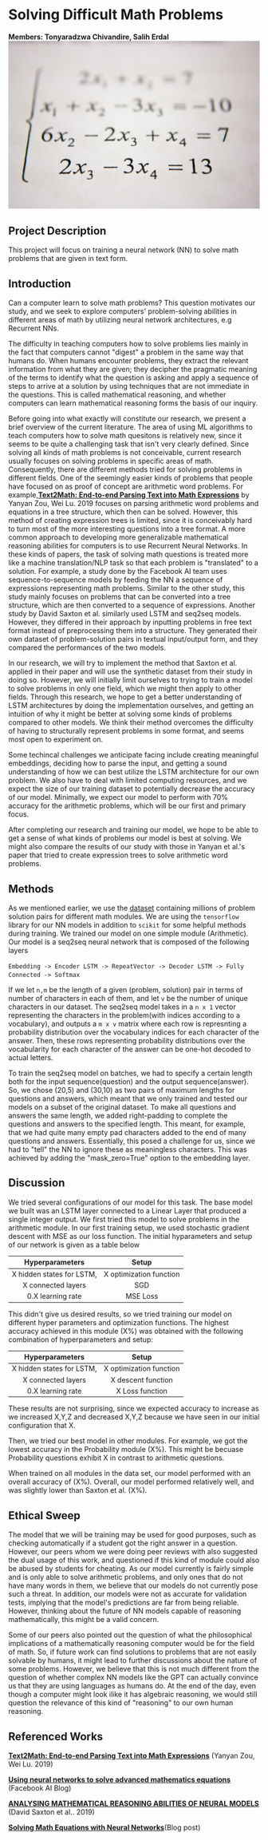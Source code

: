 # Solving Difficult Math Problems
**Members: Tonyaradzwa Chivandire, Salih Erdal**
![](mathematics.jpeg)

## Project Description

This project will focus on training a neural network (NN) to solve math problems that are given in text form. 

## Introduction

Can a computer learn to solve math problems? This question motivates our study, and we seek to explore computers' problem-solving abilities in different areas of math by utilizing neural network architectures, e.g Recurrent NNs. 

The difficulty in teaching computers how to solve problems lies mainly in the fact that computers cannot "digest" a problem in the same way that humans do. When humans encounter problems, they extract the relevant information from what they are given; they decipher the pragmatic meaning of the terms to identify what the question is asking and apply a sequence of steps to arrive at a solution by using techniques that are not immediate in the questions. This is called mathematical reasoning, and whether computers can learn mathematical reasoning forms the basis of our inquiry. 

Before going into what exactly will constitute our research, we present a brief overview of the current literature. The area of using ML algorithms to teach computers how to solve math quesitons is relatively new, since it seems to be quite a challenging task that isn't very clearly defined. Since solving all kinds of math problems is not conceivable, current research usually focuses on solving problems in specific areas of math. Consequently, there are different methods tried for solving problems in different fields. One of the seemingly easier kinds of problems that people have focused on as proof of concept are arithmetic word problems. For example,[**Text2Math: End-to-end Parsing Text into Math Expressions**](https://arxiv.org/abs/1910.06571) by Yanyan Zou, Wei Lu. 2019 focuses on parsing arithmetic word problems and equations in a tree structure, which then can be solved. However, this method of creating expression trees is limited, since it is conceivably hard to turn most of the more interesting questions into a tree format. A more common approach to developing more generalizable mathematical reasoning abilities for computers is to use Recurrent Neural Networks. In these kinds of papers, the task of solving math questions is treated more like a machine translation/NLP task so that each problem is "translated" to a solution. For example, a study done by the Facebook AI team uses sequence-to-sequence models by feeding the NN a sequence of expressions representing math problems. Similar to the other study, this study mainly focuses on problems that can be converted into a tree structure, which are then converted to a sequence of expressions. Another study by David Saxton et al. similarly used LSTM and seq2seq models. However, they differed in their approach by inputting problems in free text format instead of preprocessing them into a structure. They generated their own dataset of problem-solution pairs in textual input/output form, and they compared the performances of the two models. 

In our research, we will try to implement the method that Saxton et al. applied in their paper and will use the synthetic dataset from their study in doing so. However, we will initially limit ourselves to trying to train a model to solve problems in only one field, which we might then apply to other fields. Through this research, we hope to get a better understanding of LSTM architectures by doing the implementation ourselves, and getting an intuition of why it might be better at solving some kinds of problems compared to other models. We think their method overcomes the difficulty of having to structurally represent problems in some format, and seems most open to experiment on. 

Some techincal challenges we anticipate facing include creating meaningful embeddings, deciding how to parse the input, and getting a sound understanding of how we can best utilize the LSTM architecture for our own problem. We also have to deal with limited computing resources, and we expect the size of our training dataset to potentially decrease the accuracy of our model. Minimally, we expect our model to perform with 70% accuracy for the arithmetic problems, which will be our first and primary focus.

After completing our research and training our model, we hope to be able to get a sense of what kinds of problems our model is best at solving. We might also compare the results of our study with those in Yanyan et al.'s paper that tried to create expression trees to solve arithmetic word problems. 

## Methods

As we mentioned earlier, we use the [dataset](https://github.com/deepmind/mathematics_dataset) containing millions of problem solution pairs for different math modules. We are using the `tensorflow` library for our NN models in addition to `scikit` for some helpful methods during training. We trained our model on one simple module (Arithmetic). Our model is a seq2seq neural network that is composed of the following layers

`Embedding -> Encoder LSTM -> RepeatVector -> Decoder LSTM -> Fully Connected -> Softmax` 

If we let `n,m` be the length of a given (problem, solution) pair in terms of number of characters in each of them, and let `v` be the number of unique characters in our dataset. The seq2seq model takes in a `n x 1` vector representing the characters in the problem(with indices according to a vocabulary), and outputs a `m x v` matrix where each row is represnting a probability distribution over the vocabulary indices for each character of the answer. Then, these rows representing probability distributions over the vocabularity for each character of the answer can be one-hot decoded to actual letters. 

To train the seq2seq model on batches, we had to specify a certain length both for the input sequence(question) and the output sequence(answer). So, we chose (20,5) and (30,10) as two pairs of maximum lengths for questions and answers, which meant that we only trained and tested our models on a subset of the original dataset. To make all questions and answers the same length, we added right-padding to complete the questions and answers to the specified length. This meant, for example, that we had quite many empty pad characters added to the end of many questions and answers. Essentially, this posed a challenge for us, since we had to "tell" the NN to ignore these as meaningless characters. This was achieved by adding the "mask_zero=True" option to the embedding layer. 

## Discussion

We tried several configurations of our model for this task. The base model we built was an LSTM layer connected to a Linear Layer that produced a single integer output.  We first tried this model to solve problems in the arithmetic module. In our first training setup, we used stochastic gradient descent with MSE as our loss function. The initial hyparameters and setup of our network is given as a table below

| Hyperparameters                              |         Setup                          |
| :---:                                        | :---:                                  |
| X hidden states for LSTM,                    |    X optimization function             |
| X connected layers                           |    SGD                                 |
| 0.X learning rate                            |    MSE Loss                            |

This didn't give us desired results, so we tried training our model on different hyper parameters and optimization functions. The highest accuracy achieved in this module (X%) was obtained with the following combination of hyperparameters and setup: 

| Hyperparameters                              |         Setup                          |
| :---:                                        | :---:                                  |
| X hidden states for LSTM,                    |    X optimization function             |
| X connected layers                           |    X descent function                  |
| 0.X learning rate                            |    X Loss function                     |

These results are not surprising, since we expected accuracy to increase as we increased X,Y,Z and decreased X,Y,Z because we have seen in our initial configuration that X.  

Then, we tried our best model in other modules. For example, we got the lowest accuracy in the Probability module (X%). This might be becuase Probability questions exhibit X in contrast to arithmetic questions.  

When trained on all modules in the data set, our model performed with an overall accuracy of (X%). Overall, our model performed relatively well, and was slightly lower than Saxton et al. (X%). 

## Ethical Sweep

The model that we will be training may be used for good purposes, such as checking automatically if a student got the right answer in a question. However, our peers whom we were doing peer reviews with also suggested the dual usage of this work, and questioned if this kind of module could also be abused by students for cheating. As our model currently is fairly simple and is only able to solve arithmetic problems, and only ones that do not have many words in them, we believe that our models do not currently pose such a threat. In addition, our models were not as accurate for validation tests, implying that the model's predictions are far from being reliable. However, thinking about the future of NN models capable of reasoning mathematically, this might be a valid concern.

Some of our peers also pointed out the question of what the philosophical implications of a mathematically reasoning computer would be for the field of math. So, if future work can find solutions to problems that are not easily solvable by humans, it might lead to further discussions about the nature of some problems. However, we believe that this is not much different from the question of whether complex NN models like the GPT can actually convince us that they are using languages as humans do. At the end of the day, even though a computer might look ilike it has algebraic reasoning, we would still question the relevance of this kind of "reasoning" to our own human reasoning.

## Referenced Works

[**Text2Math: End-to-end Parsing Text into Math Expressions**](https://arxiv.org/abs/1910.06571)
(Yanyan Zou, Wei Lu. 2019)

[**Using neural networks to solve advanced mathematics equations**](https://ai.facebook.com/blog/using-neural-networks-to-solve-advanced-mathematics-equations/)
(Facebook AI Blog)

[**ANALYSING MATHEMATICAL REASONING ABILITIES OF NEURAL MODELS**](https://openreview.net/pdf?id=H1gR5iR5FX) (David Saxton et al.. 2019)

[**Solving Math Equations with Neural Networks**](https://ai.plainenglish.io/solving-math-equations-with-neural-networks-f015351995e8)(Blog post)
